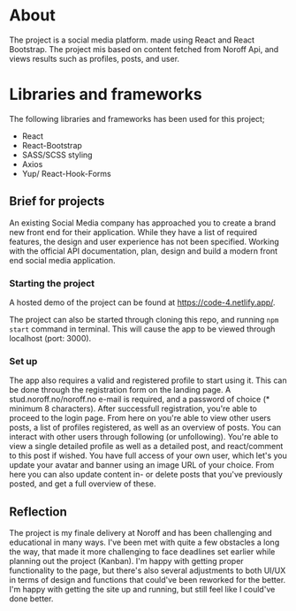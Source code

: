 # About

The project is a social media platform. made using React and React Bootstrap. The project mis based on content fetched from Noroff Api, and views results such as profiles, posts, and user.

# Libraries and frameworks

The following libraries and frameworks has been used for this project;

- React
- React-Bootstrap
- SASS/SCSS styling
- Axios
- Yup/ React-Hook-Forms

## Brief for projects

An existing Social Media company has approached you to create a brand new front end for their application. While they have a list of required features, the design and user experience has not been specified. Working with the official API documentation, plan, design and build a modern front end social media application.

### Starting the project

A hosted demo of the project can be found at https://code-4.netlify.app/.

The project can also be started through cloning this repo, and running `npm start` command in terminal. This will cause the app to be viewed through localhost (port: 3000).

### Set up

The app also requires a valid and registered profile to start using it. This can be done through the registration form on the landing page. A stud.noroff.no/noroff.no e-mail is required, and a password of choice (\* minimum 8 characters).
After successfull registration, you're able to proceed to the login page. From here on you're able to view other users posts, a list of profiles registered, as well as an overview of posts. You can interact with other users through following (or unfollowing). You're able to view a single detailed profile as well as a detailed post, and react/comment to this post if wished. You have full access of your own user, which let's you update your avatar and banner using an image URL of your choice. From here you can also update content in- or delete posts that you've previously posted, and get a full overview of these.

## Reflection

The project is my finale delivery at Noroff and has been challenging and educational in many ways. I've been met with quite a few obstacles a long the way, that made it more challenging to face deadlines set earlier while planning out the project (Kanban). I'm happy with getting proper functionality to the page, but there's also several adjustments to both UI/UX in terms of design and functions that could've been reworked for the better. I'm happy with getting the site up and running, but still feel like I could've done better.

